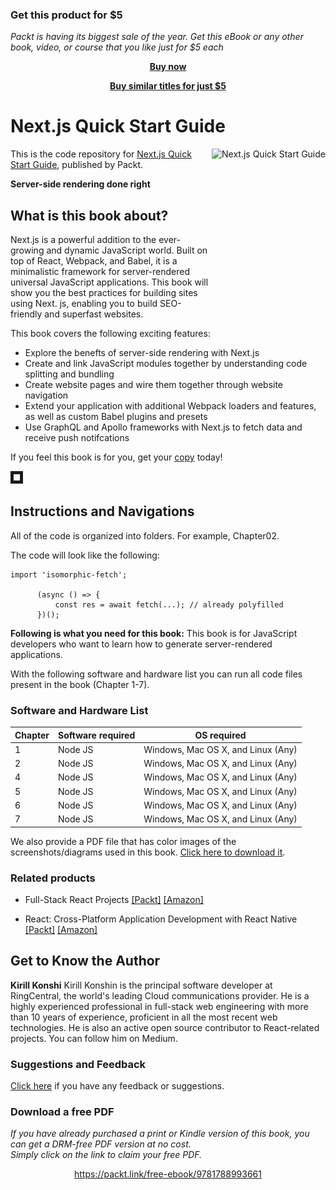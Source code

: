 
### Get this product for $5

<i>Packt is having its biggest sale of the year. Get this eBook or any other book, video, or course that you like just for $5 each</i>


<b><p align='center'>[Buy now](https://packt.link/9781788993661)</p></b>


<b><p align='center'>[Buy similar titles for just $5](https://subscription.packtpub.com/search)</p></b>


# Next.js Quick Start Guide

<a href="https://www.packtpub.com/web-development/nextjs-quick-start-guide?utm_source=github&utm_medium=repository&utm_campaign=9781788993661"><img src="https://d255esdrn735hr.cloudfront.net/sites/default/files/imagecache/ppv4_main_book_cover/cover_9.png" alt="Next.js Quick Start Guide" height="256px" align="right"></a>

This is the code repository for [Next.js Quick Start Guide](https://www.packtpub.com/web-development/nextjs-quick-start-guide?utm_source=github&utm_medium=repository&utm_campaign=9781788993661), published by Packt.

**Server-side rendering done right**

## What is this book about?
Next.js is a powerful addition to the ever-growing and dynamic JavaScript world. Built on top of React, Webpack, and Babel, it is a minimalistic framework for server-rendered universal JavaScript applications. This book will show you the best practices for building sites using Next. js, enabling you to build SEO-friendly and superfast websites.

This book covers the following exciting features: 
* Explore the benefts of server-side rendering with Next.js
* Create and link JavaScript modules together by understanding code splitting and bundling
* Create website pages and wire them together through website navigation
*	Extend your application with additional Webpack loaders and features, as well as custom Babel plugins and presets
*	Use GraphQL and Apollo frameworks with Next.js to fetch data and receive push notifcations

If you feel this book is for you, get your [copy](https://www.amazon.com/dp/1788993667) today!

<a href="https://www.packtpub.com/?utm_source=github&utm_medium=banner&utm_campaign=GitHubBanner"><img src="https://raw.githubusercontent.com/PacktPublishing/GitHub/master/GitHub.png" 
alt="https://www.packtpub.com/" border="5" /></a>


## Instructions and Navigations
All of the code is organized into folders. For example, Chapter02.

The code will look like the following:
```
import 'isomorphic-fetch';

      (async () => {
          const res = await fetch(...); // already polyfilled
      })();
```

**Following is what you need for this book:**
This book is for JavaScript developers who want to learn how to generate server-rendered applications.

With the following software and hardware list you can run all code files present in the book (Chapter 1-7).

### Software and Hardware List

| Chapter  | Software required                   | OS required                        |
| -------- | ------------------------------------| -----------------------------------|
| 1        | Node JS                             | Windows, Mac OS X, and Linux (Any) |
| 2        | Node JS                             | Windows, Mac OS X, and Linux (Any) |
| 4        | Node JS                             | Windows, Mac OS X, and Linux (Any) |
| 5        | Node JS                             | Windows, Mac OS X, and Linux (Any) |
| 6        | Node JS                             | Windows, Mac OS X, and Linux (Any) |
| 7        | Node JS                             | Windows, Mac OS X, and Linux (Any) |


We also provide a PDF file that has color images of the screenshots/diagrams used in this book. [Click here to download it](http://www.packtpub.com/sites/default/files/downloads/NextDotjsQuickStartGuide_ColorImages.pdf).


### Related products <Other books you may enjoy>
* Full-Stack React Projects [[Packt]](https://www.packtpub.com/web-development/full-stack-react-projects?utm_source=github&utm_medium=repository&utm_campaign=9781788835534) [[Amazon]](https://www.amazon.com/dp/1788835530)

* React: Cross-Platform Application Development with React Native [[Packt]](https://www.packtpub.com/web-development/react-cross-platform-application-development-react-native?utm_source=github&utm_medium=repository&utm_campaign=9781789136081) [[Amazon]](https://www.amazon.com/dp/1789136083)

## Get to Know the Author
**Kirill Konshi**
Kirill Konshin is the principal software developer at RingCentral, the world's leading Cloud communications provider. He is a highly experienced professional in full-stack web engineering with more than 10 years of experience, proficient in all the most recent web technologies. He is also an active open source contributor to React-related projects. You can follow him on Medium.


### Suggestions and Feedback
[Click here](https://docs.google.com/forms/d/e/1FAIpQLSdy7dATC6QmEL81FIUuymZ0Wy9vH1jHkvpY57OiMeKGqib_Ow/viewform) if you have any feedback or suggestions.
### Download a free PDF

 <i>If you have already purchased a print or Kindle version of this book, you can get a DRM-free PDF version at no cost.<br>Simply click on the link to claim your free PDF.</i>
<p align="center"> <a href="https://packt.link/free-ebook/9781788993661">https://packt.link/free-ebook/9781788993661 </a> </p>